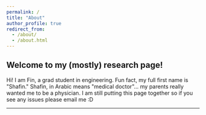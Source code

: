 ```yaml
---
permalink: /
title: "About"
author_profile: true
redirect_from: 
  - /about/
  - /about.html
---
```


## Welcome to my (mostly) research page!

Hi! I am Fin, a grad student in engineering. Fun fact, my full first name is "Shafin." Shafin, in Arabic means "medical doctor"... my parents really wanted me to be a physician. I am still putting this page together so if you see any issues please email me :D 


------


